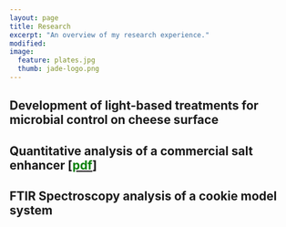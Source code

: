 ```yaml
---
layout: page
title: Research
excerpt: "An overview of my research experience."
modified: 
image: 
  feature: plates.jpg
  thumb: jade-logo.png
---
```


## Development of light-based treatments for microbial control on cheese surface

## Quantitative analysis of a commercial salt enhancer [[<span style="color:green">pdf</span>](https://dl.dropboxusercontent.com/u/51364198/Research%20Report_Jade%20Proulx.pdf)]

## FTIR Spectroscopy analysis of a cookie model system
